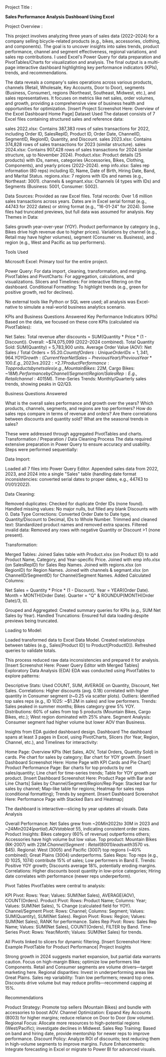 Project Title :

<B>Sales Performance Analysis Dashboard Using Excel</B>

Project Overview :

This project involves analyzing three years of sales data (2022–2024) for a company selling bicycle-related products (e.g., bikes, accessories, clothing, and components). 
The goal is to uncover insights into sales trends, product performance, channel and segment effectiveness, regional variations, and sales rep contributions. 
I used Excel's Power Query for data preparation and PivotTables/Charts for visualization and analysis. 
The final output is a multi-page interactive dashboard highlighting key performance indicators (KPIs), trends, and recommendations.


The data reveals a company's sales operations across various products, channels (Retail, Wholesale, Key Accounts, Door to Door), segments (Business, Consumer), regions (Northeast, Southeast, Midwest, etc.), and sales representatives. It focuses on metrics like net sales, order volumes, and growth, providing a comprehensive view of business health and opportunities for optimization.
[Insert Project Screenshot Here: Overview of the Excel Dashboard Home Page]
Dataset Used
The dataset consists of 7 Excel files containing structured sales and reference data:

sales 2022.xlsx: Contains 387,383 rows of sales transactions for 2022, including Order ID, SalesRepID, Product ID, Order Date, ChannelID, SegmentID, RegionID, Quantity, and Discount.
sales 2023.xlsx: Contains 374,828 rows of sales transactions for 2023 (similar structure).
sales 2024.xlsx: Contains 907,428 rows of sales transactions for 2024 (similar structure, up to November 2024).
Product.xlsx: Product details (25 products) with IDs, names, categories (Accessories, Bikes, Clothing, Components), and yearly prices (2022–2024).
emp info.xlsx: Sales rep information (80 reps) including ID, Name, Date of Birth, Hiring Date, Band, and Marital Status.
regions.xlsx: 7 regions with IDs and names (e.g., Northeast: 3001).
channels & segmant.xlsx: Channels (4 types with IDs) and Segments (Business: 5001, Consumer: 5002).

Data Sources: Provided as raw Excel files. Total records: Over 1.6 million sales transactions across years. Dates are in Excel serial format (e.g., 44743 for 2022 dates) or string format (e.g., "16-01-24" for 2024). Some files had truncated previews, but full data was assumed for analysis.
Key Themes in Data:

Sales growth year-over-year (YOY).
Product performance by category (e.g., Bikes drive high revenue due to higher prices).
Variations by channel (e.g., Retail may have higher volumes), segment (Consumer vs. Business), and region (e.g., West and Pacific as top performers).

Tools Used

Microsoft Excel: Primary tool for the entire project.

Power Query: For data import, cleaning, transformation, and merging.
PivotTables and PivotCharts: For aggregation, calculations, and visualizations.
Slicers and Timelines: For interactive filtering on the dashboard.
Conditional Formatting: To highlight trends (e.g., green for positive growth, red for declines).


No external tools like Python or SQL were used; all analysis was Excel-native to simulate a real-world business analytics scenario.

KPIs and Business Questions Answered
Key Performance Indicators (KPIs)
Based on the data, we focused on these core KPIs (calculated via PivotTables):

Net Sales: Total revenue after discounts = SUM(Quantity * Price * (1 - Discount)). Overall: ~$74,075,099 (2022–2024 combined).
Total Quantity Sold: SUM(Quantity) = 5,783,900 units.
Average Order Value (AOV): Net Sales / Total Orders = $55.20.
Count of Orders: Unique Order IDs = 1,341,964.
YOY Growth: (Current Year Net Sales - Previous Year) / Previous Year * 100. E.g., 2023 vs. 2022: +2.7%; 2024 vs. 2023: +147% (partial year, but indicates strong growth).
Product Performance: Top products by net sales (e.g., Mountain Bikes: ~$22M, Cargo Bikes: ~$18M).
Performance by Channel/Segment/Region/Sales Rep: E.g., Retail channel: 40% of sales; Consumer segment: 55% of volume; West region: Highest revenue (~$15M).
Time-Series Trends: Monthly/Quarterly sales trends, showing peaks in Q2/Q3.

Business Questions Answered

What is the overall sales performance and growth over the years?
Which products, channels, segments, and regions are top performers?
How do sales reps compare in terms of revenue and orders?
Are there correlations between discounts and quantity sold?
What are the seasonal trends in sales?

These were addressed through aggregated PivotTables and charts.
Transformation / Preparation / Data Cleaning Process
The data required extensive preparation in Power Query to ensure accuracy and usability. Steps were performed sequentially:

Data Import:

Loaded all 7 files into Power Query Editor.
Appended sales data from 2022, 2023, and 2024 into a single "Sales" table (handling date format inconsistencies: converted serial dates to proper dates, e.g., 44743 to 01/01/2022).


Data Cleaning:

Removed duplicates: Checked for duplicate Order IDs (none found).
Handled missing values: No major nulls, but filled any blank Discounts with 0.
Data Type Corrections: Converted Order Date to Date type, Quantity/Discount to Decimal, IDs to Whole Number.
Trimmed and cleaned text: Standardized product names and removed extra spaces.
Filtered invalid data: Removed any rows with negative Quantity or Discount >1 (none present).


Transformation:

Merged Tables: Joined Sales table with Product.xlsx (on Product ID) to add Product Name, Category, and Year-specific Price.
Joined with emp info.xlsx (on SalesRepID) for Sales Rep Names.
Joined with regions.xlsx (on RegionID) for Region Names.
Joined with channels & segmant.xlsx (on ChannelID/SegmentID) for Channel/Segment Names.
Added Calculated Columns:

Net Sales = Quantity * Price * (1 - Discount).
Year = YEAR(Order Date).
Month = MONTH(Order Date).
Quarter = "Q" & ROUNDUP(MONTH(Order Date)/3, 0).


Grouped and Aggregated: Created summary queries for KPIs (e.g., SUM Net Sales by Year).
Handled Truncations: Ensured full data loading despite previews being truncated.


Loading to Model:

Loaded transformed data to Excel Data Model.
Created relationships between tables (e.g., Sales[Product ID] to Product[ProductID]).
Refreshed queries to validate totals.



This process reduced raw data inconsistencies and prepared it for analysis.
[Insert Screenshot Here: Power Query Editor with Merged Tables]
Exploratory Data Analysis (EDA)
EDA was conducted using PivotTables to explore patterns:

Descriptive Stats: Used COUNT, SUM, AVERAGE on Quantity, Discount, Net Sales.
Correlations: Higher discounts (avg. 0.18) correlated with higher quantity in Consumer segment (r~0.25 via scatter plots).
Outliers: Identified top sales reps (e.g., ID 1025: ~$1.2M in sales) and low performers.
Trends: Sales peaked in summer months; Bikes category grew 5% YOY.
Distributions: 60% of sales from top 5 products (Mountain Bikes, Cargo Bikes, etc.); West region dominated with 25% share.
Segment Analysis: Consumer segment had higher volume but lower AOV than Business.

Insights from EDA guided dashboard design.
Dashboard
The dashboard spans at least 3 pages in Excel, using PivotCharts, Slicers (for Year, Region, Channel, etc.), and Timelines for interactivity:

Home Page: Overview KPIs (Net Sales, AOV, Total Orders, Quantity Sold) in cards. Pie chart for sales by category; Bar chart for YOY growth.
[Insert Dashboard Screenshot Here: Home Page with KPI Cards and Pie Chart]
Product Performance Page: Bar charts for top products by net sales/quantity; Line chart for time-series trends; Table for YOY growth per product.
[Insert Dashboard Screenshot Here: Product Page with Bar and Line Charts]
Sales by Channel/Segment/Region/Rep Page: Stacked bar for sales by channel; Map-like table for regions; Heatmap for sales reps (conditional formatting); Trends by segment.
[Insert Dashboard Screenshot Here: Performance Page with Stacked Bars and Heatmap]

The dashboard is interactive—slicing by year updates all visuals.
Data Analysis

Overall Performance: Net Sales grew from ~$20M in 2022 to ~$30M in 2023 and ~$24M in 2024 (partial). AOV stable at ~$55, indicating consistent order sizes.
Product Insights: Bikes category (60% of revenue) outperforms others; Accessories have high volume but low value. Top product: Mountain Bikes (RK-2007) with $22M.
Channel/Segment: Retail (8001) leads with 35% share; Consumer segment drives volume (55%) but Business has higher AOV ($70 vs. $45).
Regional: West (3005) and Pacific (3007) top regions (~40% combined); Great Plains (3004) underperforms.
Sales Reps: Top reps (e.g., ID 1025, 1074) contribute 15% of sales; Low performers in Band E.
Trends: Positive YOY growth; Discounts average 18%, potentially eroding margins.
Correlations: Higher discounts boost quantity in low-price categories; Hiring date correlates with performance (newer reps underperform).

Pivot Tables
PivotTables were central to analysis:

KPI Pivot: Rows: Year; Values: SUM(Net Sales), AVERAGE(AOV), COUNT(Orders).
Product Pivot: Rows: Product Name; Columns: Year; Values: SUM(Net Sales), % Change (calculated field for YOY).
Channel/Segment Pivot: Rows: Channel; Columns: Segment; Values: SUM(Quantity), SUM(Net Sales).
Region Pivot: Rows: Region; Values: SUM(Net Sales), RANK for performance.
Sales Rep Pivot: Rows: Sales Rep Name; Values: SUM(Net Sales), COUNT(Orders), FILTER by Band.
Time-Series Pivot: Rows: Year/Month; Values: SUM(Net Sales) for trends.

All Pivots linked to slicers for dynamic filtering.
[Insert Screenshot Here: Example PivotTable for Product Performance]
Project Insights

Strong growth in 2024 suggests market expansion, but partial data warrants caution.
Focus on high-margin Bikes; optimize low performers like Components.
Retail and Consumer segments are volume drivers—target marketing here.
Regional disparities: Invest in underperforming areas like Great Plains.
Sales rep variability: Train low performers; reward top ones.
Discounts drive volume but may reduce profits—recommend capping at 15%.

Recommendations

Product Strategy: Promote top sellers (Mountain Bikes) and bundle with accessories to boost AOV.
Channel Optimization: Expand Key Accounts (8003) for higher margins; reduce reliance on Door to Door (low volume).
Regional Focus: Allocate more resources to high-potential regions (West/Pacific); investigate declines in Midwest.
Sales Rep Training: Based on band and hiring date, provide mentorship for newer reps to improve performance.
Discount Policy: Analyze ROI of discounts; test reducing them in high-volume segments to improve margins.
Future Enhancements: Integrate forecasting in Excel or migrate to Power BI for advanced visuals.

